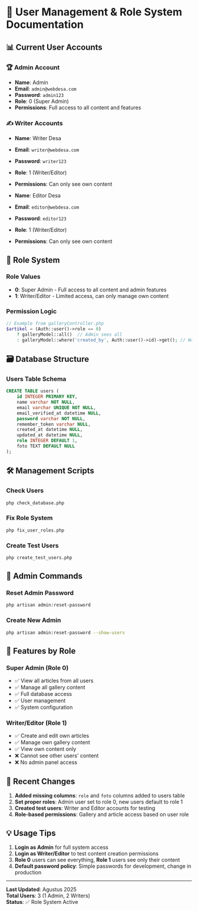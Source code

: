 # 👥 User Management & Role System Documentation

## 📊 Current User Accounts

### 🏆 Admin Account
- **Name**: Admin
- **Email**: `admin@webdesa.com` 
- **Password**: `admin123`
- **Role**: 0 (Super Admin)
- **Permissions**: Full access to all content and features

### ✍️ Writer Accounts
- **Name**: Writer Desa
- **Email**: `writer@webdesa.com`
- **Password**: `writer123` 
- **Role**: 1 (Writer/Editor)
- **Permissions**: Can only see own content

- **Name**: Editor Desa
- **Email**: `editor@webdesa.com`
- **Password**: `editor123`
- **Role**: 1 (Writer/Editor) 
- **Permissions**: Can only see own content

## 🔐 Role System

### Role Values
- **0**: Super Admin - Full access to all content and admin features
- **1**: Writer/Editor - Limited access, can only manage own content

### Permission Logic
```php
// Example from galleryController.php
$artikel = (Auth::user()->role == 0)
    ? galleryModel::all()  // Admin sees all
    : galleryModel::where('created_by', Auth::user()->id)->get(); // Writer sees own only
```

## 🗃️ Database Structure

### Users Table Schema
```sql
CREATE TABLE users (
    id INTEGER PRIMARY KEY,
    name varchar NOT NULL,
    email varchar UNIQUE NOT NULL,
    email_verified_at datetime NULL,
    password varchar NOT NULL,
    remember_token varchar NULL,
    created_at datetime NULL,
    updated_at datetime NULL,
    role INTEGER DEFAULT 1,
    foto TEXT DEFAULT NULL
);
```

## 🛠️ Management Scripts

### Check Users
```bash
php check_database.php
```

### Fix Role System
```bash
php fix_user_roles.php
```

### Create Test Users
```bash
php create_test_users.php
```

## 🔧 Admin Commands

### Reset Admin Password
```bash
php artisan admin:reset-password
```

### Create New Admin
```bash
php artisan admin:reset-password --show-users
```

## 🚀 Features by Role

### Super Admin (Role 0)
- ✅ View all articles from all users
- ✅ Manage all gallery content
- ✅ Full database access
- ✅ User management
- ✅ System configuration

### Writer/Editor (Role 1) 
- ✅ Create and edit own articles
- ✅ Manage own gallery content
- ✅ View own content only
- ❌ Cannot see other users' content
- ❌ No admin panel access

## 🔄 Recent Changes

1. **Added missing columns**: `role` and `foto` columns added to users table
2. **Set proper roles**: Admin user set to role 0, new users default to role 1
3. **Created test users**: Writer and Editor accounts for testing
4. **Role-based permissions**: Gallery and article access based on user role

## 💡 Usage Tips

1. **Login as Admin** for full system access
2. **Login as Writer/Editor** to test content creation permissions
3. **Role 0** users can see everything, **Role 1** users see only their content
4. **Default password policy**: Simple passwords for development, change in production

---
**Last Updated**: Agustus 2025  
**Total Users**: 3 (1 Admin, 2 Writers)  
**Status**: ✅ Role System Active
